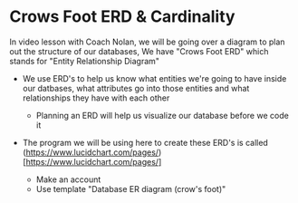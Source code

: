 # Crows Foot ERD & Cardinality

In video lesson with Coach Nolan, we will be going over a diagram to plan out the structure of our databases, We have "Crows Foot ERD" which stands for "Entity Relationship Diagram"

- We use ERD's to help us know what entities we're going to have inside our datbases, what attributes go into those entities and what relationships they have with each other
  - Planning an ERD will help us visualize our database before we code it

- The program we will be using here to create these ERD's is called (https://www.lucidchart.com/pages/)[https://www.lucidchart.com/pages/]
  - Make an account
  - Use template "Database ER diagram (crow's foot)"